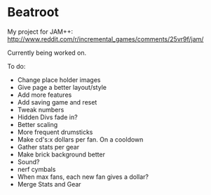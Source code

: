 Beatroot
===============

My project for JAM++: http://www.reddit.com/r/incremental_games/comments/25vr9f/jam/

Currently being worked on.

To do:
<ul>
	<li>Change place holder images</li>
	<li>Give page a better layout/style</li>
	<li>Add more features</li>
	<li>Add saving game and reset</li>
	<li>Tweak numbers</li>
	<li>Hidden Divs fade in?</li>
	<li>Better scaling</li>
	<li>More frequent drumsticks</li>
	<li>Make cd's:x dollars per fan. On a cooldown</li>
	<li>Gather stats per gear</li>
	<li>Make brick background better</li>
	<li>Sound?</li>
	<li>nerf cymbals</li>
	<li>When max fans, each new fan gives a dollar?</li>
	<li>Merge Stats and Gear</li>
</ul>